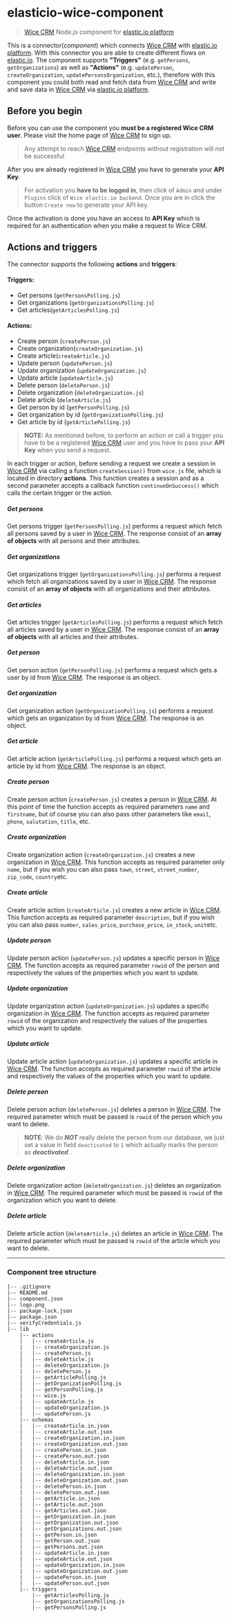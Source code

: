 # elasticio-wice-component
> [Wice CRM](https://wice.de/) Node.js component for [elastic.io platform](http://www.elastic.io "elastic.io platform")

This is a connector(*component*) which connects [Wice CRM](https://wice.de/) with [elastic.io platform](http://www.elastic.io "elastic.io platform"). With this connector you are able to create different flows on [elastic.io](http://www.elastic.io "elastic.io platform"). The component supports **"Triggers"** (e.g. ``getPersons``, ``getOrganizations``) as well as **"Actions"** (e.g. ``updatePerson``, ``createOrganization``, ``updatePersonsOrganization``, etc.), therefore with this component you could both read and fetch data from [Wice CRM](https://wice.de/) and write and save data in [Wice CRM](https://wice.de/) via [elastic.io platform](http://www.elastic.io "elastic.io platform").

## Before you begin

Before you can use the component you **must be a registered Wice CRM user**. Please visit the home page of [Wice CRM](https://wice.de/) to sign up.
> Any attempt to reach [Wice CRM](https://wice.de/) endpoints without registration will not be successful

After you are already registered in [Wice CRM](https://wice.de/) you have to generate your **API Key**.
> For activation you **have to be logged in**, then click of ``Admin`` and under ```Plugins``` click of ``Wice elastic.io backend``. Once you are in click the button ``Create new`` to generate your API key.

Once the activation is done you have an access to **API Key** which is required for an authentication when you make a request to Wice CRM.

## Actions and triggers
The connector supports the following **actions** and **triggers**:

#### Triggers:
  - Get persons (```getPersonsPolling.js```)
  - Get organizations (```getOrganizationsPolling.js```)
  - Get articles(```getArticlesPolling.js```)

#### Actions:
  - Create person (```createPerson.js```)
  - Create organization(```createOrganization.js```)
  - Create article(```createArticle.js```)
  - Update person (```updatePerson.js```)
  - Update organization (```updateOrganization.js```)  
  - Update article (```updateArticle.js```)  
  - Delete person (```deletePerson.js```)
  - Delete organization (```deleteOrganization.js```)
  - Delete article (```deleteArticle.js```)
  - Get person by id (```getPersonPolling.js```)
  - Get organization by id (```getOrganizationPolling.js```)
  - Get article by id (```getArticlePolling.js```)

  > **NOTE:** As mentioned before, to perform an action or call a trigger you have to be a registered [Wice CRM](https://wice.de/) user and you have to pass your **API Key** when you send a request.

  In each trigger or action, before sending a request we create a session in [Wice CRM](https://wice.de/) via calling a function ```createSession()``` from ```wice.js``` file, which is located in directory **actions**. This function creates a session and as a second parameter accepts a callback function ```continueOnSuccess()``` which calls the certain trigger or the action.

##### Get persons

Get persons trigger (```getPersonsPolling.js```) performs a request which fetch all persons saved by a user in [Wice CRM](https://wice.de/). The response consist of an **array of objects** with all persons and their attributes.

##### Get organizations

Get organizations trigger (```getOrganizationsPolling.js```) performs a request which fetch all organizations saved by a user in [Wice CRM](https://wice.de/). The response consist of an **array of objects** with all organizations and their attributes.

##### Get articles

Get articles trigger (```getArticlesPolling.js```) performs a request which fetch all articles saved by a user in [Wice CRM](https://wice.de/). The response consist of an **array of objects** with all articles and their attributes.

##### Get person

Get person action (```getPersonPolling.js```) performs a request which gets a user by id from [Wice CRM](https://wice.de/). The response is an object.

##### Get organization

Get organization action (```getOrganizationPolling.js```) performs a request which gets an organization by id from [Wice CRM](https://wice.de/). The response is an object.

##### Get article

Get article action (```getArticlePolling.js```) performs a request which gets an article by id from [Wice CRM](https://wice.de/). The response is an object.

##### Create person

Create person action (``createPerson.js``) creates a person in [Wice CRM](https://wice.de/). At this point of time the function accepts as required parameters ``name`` and ``firstname``, but of course you can also pass other parameters like ``email``, ``phone``, ``salutation``, ``title``, etc.

##### Create organization

Create organization action (``createOrganization.js``) creates a new organization in [Wice CRM](https://wice.de/). This function accepts as required parameter only ``name``, but if you wish you can also pass ``town``, ``street``, ``street_number``, ``zip_code``, ``country``etc.

##### Create article

Create article action (``createArticle.js``) creates a new article in [Wice CRM](https://wice.de/). This function accepts as required parameter ``description``, but if you wish you can also pass ``number``, ``sales_price``, ``purchase_price``, ``in_stock``, ``unit``etc.

##### Update person

Update person action (``updatePerson.js``) updates a specific person in [Wice CRM](https://wice.de/). The function accepts as required parameter ``rowid`` of the person and respectively the values of the properties which you want to update.

##### Update organization

Update organization action (``updateOrganization.js``) updates a specific organization in [Wice CRM](https://wice.de/). The function accepts as required parameter ``rowid`` of the organization  and respectively the values of the properties which you want to update.

##### Update article

Update article action (``updateOrganization.js``) updates a specific article in [Wice CRM](https://wice.de/). The function accepts as required parameter ``rowid`` of the article  and respectively the values of the properties which you want to update.

##### Delete person

Delete person action (``deletePerson.js``) deletes a person in [Wice CRM](https://wice.de/). The required parameter which must be passed is ``rowid`` of the person which you want to delete.

>**NOTE**: We do ***NOT*** really delete the person from our database, we just set a value in field ``deactivated`` to ``1`` which actually  marks the person as ***deactivated*** .

##### Delete organization

Delete organization action (``deleteOrganization.js``) deletes an organization in [Wice CRM](https://wice.de/). The required parameter which must be passed is ``rowid`` of the organization which you want to delete.

##### Delete article

Delete article action (``deleteArticle.js``) deletes an article in [Wice CRM](https://wice.de/). The required parameter which must be passed is ``rowid`` of the article which you want to delete.

***

### Component tree structure

    |-- .gitignore
    |-- README.md
    |-- component.json
    |-- logo.png
    |-- package-lock.json
    |-- package.json
    |-- verifyCredentials.js
    |-- lib
        |-- actions
        |   |-- createArticle.js
        |   |-- createOrganization.js
        |   |-- createPerson.js
        |   |-- deleteArticle.js
        |   |-- deleteOrganization.js
        |   |-- deletePerson.js
        |   |-- getArticlePolling.js
        |   |-- getOrganizationPolling.js
        |   |-- getPersonPolling.js
        |   |-- wice.js
        |   |-- updateArticle.js
        |   |-- updateOrganization.js
        |   |-- updatePerson.js
        |-- schemas
        |   |-- createArticle.in.json
        |   |-- createArticle.out.json
        |   |-- createOrganization.in.json
        |   |-- createOrganization.out.json
        |   |-- createPerson.in.json
        |   |-- createPerson.out.json
        |   |-- deleteArticle.in.json
        |   |-- deleteArticle.out.json
        |   |-- deleteOrganization.in.json
        |   |-- deleteOrganization.out.json
        |   |-- deletePerson.in.json
        |   |-- deletePerson.out.json
        |   |-- getArticle.in.json
        |   |-- getArticle.out.json
        |   |-- getArticles.out.json
        |   |-- getOrganization.in.json
        |   |-- getOrganization.out.json
        |   |-- getOrganizations.out.json
        |   |-- getPerson.in.json
        |   |-- getPerson.out.json
        |   |-- getPersons.out.json
        |   |-- updateArticle.in.json
        |   |-- updateArticle.out.json
        |   |-- updateOrganization.in.json
        |   |-- updateOrganization.out.json
        |   |-- updatePerson.in.json
        |   |-- updatePerson.out.json
        |-- triggers
            |-- getArticlesPolling.js
            |-- getOrganizationsPolling.js
            |-- getPersonsPolling.js
